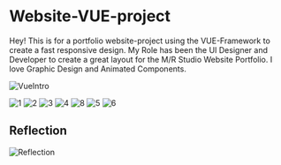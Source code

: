 # Website-VUE-project 
Hey! This is for a portfolio website-project using the VUE-Framework to create a fast responsive design. My Role has been the UI Designer and Developer to create a great layout for the M/R Studio Website Portfolio. I love Graphic Design and Animated Components.

![VueIntro](https://github.com/user-attachments/assets/07777a9e-380e-478a-8d24-a7b340e73222)

![1](https://github.com/user-attachments/assets/d128e87e-70dc-4166-b548-1c17e064e200)
![2](https://github.com/user-attachments/assets/ed4c3e9b-77ae-4c20-9881-86f74c6860d0)
![3](https://github.com/user-attachments/assets/4a1aac38-6ec4-4767-89d4-0ee3c9b9b0d5)
![4](https://github.com/user-attachments/assets/ece84663-65e5-4cd3-bbe0-8ddc74c61082)
![8](https://github.com/user-attachments/assets/f578bd67-fd32-46ec-a496-c92341e8df92)
![5](https://github.com/user-attachments/assets/a2d46b3e-5869-4da5-9778-e30400a5dc64)
![6](https://github.com/user-attachments/assets/55880ba4-5b4d-46e2-b841-7dff15b1f1c0)




Reflection
-
![Reflection](https://github.com/user-attachments/assets/0e7c39fc-be70-4c01-849d-a1fda944ce08)
